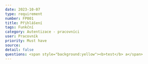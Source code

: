 ```yaml
---
date: 2023-10-07
type: requirement
number: FP001  
title: Přihlášení
tags: Funkční
category: Autentizace - pracovníci
user: Pracovník
priority: Must have
source: 
detail: false
questions: <span style="background:yellow"><b>test</b> a</span>
---
```


